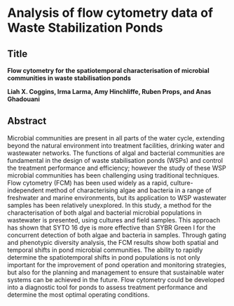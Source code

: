 # Analysis of flow cytometry data of Waste Stabilization Ponds

## Title
**Flow cytometry for the spatiotemporal characterisation of microbial communities in waste stabilisation ponds**

**Liah X. Coggins, Irma Larma, Amy Hinchliffe, Ruben Props, and Anas Ghadouani**

## Abstract
Microbial communities are present in all parts of the water cycle, extending beyond the natural environment into treatment facilities, drinking water and wastewater networks. The functions of algal and bacterial communities are fundamental in the design of waste stabilisation ponds (WSPs) and control the treatment performance and efficiency; however the study of these WSP microbial communities has been challenging using traditional techniques. Flow cytometry (FCM) has been used widely as a rapid, culture-independent method of characterising algae and bacteria in a range of freshwater and marine environments, but its application to WSP wastewater samples has been relatively unexplored. In this study, a method for the characterisation of both algal and bacterial microbial populations in wastewater is presented, using cultures and field samples. This approach has shown that SYTO 16 dye is more effective than SYBR Green I for the concurrent detection of both algae and bacteria in samples. Through gating and phenotypic diversity analysis, the FCM results show both spatial and temporal shifts in pond microbial communities. The ability to rapidly determine the spatiotemporal shifts in pond populations is not only important for the improvement of pond operation and monitoring strategies, but also for the planning and management to ensure that sustainable water systems can be achieved in the future. Flow cytometry could be developed into a diagnostic tool for ponds to assess treatment performance and determine the most optimal operating conditions.
